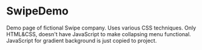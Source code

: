 # SwipeDemo

Demo page of fictional Swipe company. Uses various CSS techniques. Only HTML&CSS, doesn't have JavaScript to make collapsing menu functional. JavaScript for gradient background is just copied to project.
